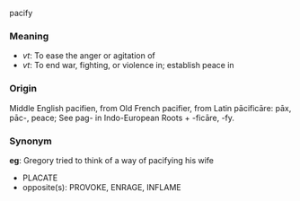pacify
### Meaning
+ _vt_: To ease the anger or agitation of
+ _vt_: To end war, fighting, or violence in; establish peace in

### Origin

Middle English pacifien, from Old French pacifier, from Latin pācificāre: pāx, pāc-, peace; See pag- in Indo-European Roots + -ficāre, -fy.

### Synonym

__eg__: Gregory tried to think of a way of pacifying his wife

+ PLACATE
+ opposite(s): PROVOKE, ENRAGE, INFLAME


